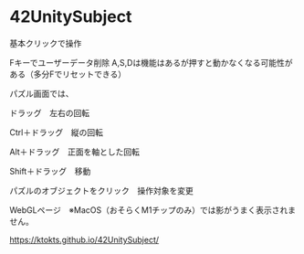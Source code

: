 # 42UnitySubject

基本クリックで操作

Fキーでユーザーデータ削除
A,S,Dは機能はあるが押すと動かなくなる可能性がある（多分Fでリセットできる）

パズル画面では、

ドラッグ　左右の回転

Ctrl＋ドラッグ　縦の回転

Alt＋ドラッグ　正面を軸とした回転

Shift＋ドラッグ　移動

パズルのオブジェクトをクリック　操作対象を変更


WebGLページ　※MacOS（おそらくM1チップのみ）では影がうまく表示されません。

https://ktokts.github.io/42UnitySubject/

